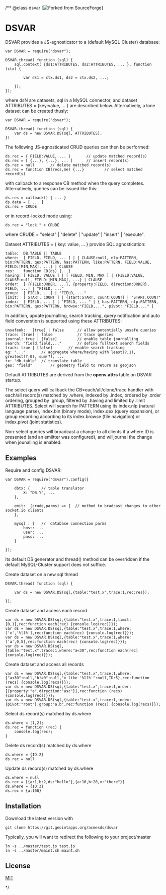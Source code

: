 /**
@class dsvar [![Forked from SourceForge](https://sourceforge.net)]
# DSVAR

DSVAR provides a JS-agnosticator to a (default MySQL-Cluster) database:
	
	var DSVAR = require("dsvar");
	
	DSVAR.thread( function (sql) {
		sql.context( {ds1:ATTRIBUTES, ds2:ATTRIBUTES, ... }, function (ctx) {

			var ds1 = ctx.ds1, ds2 = ctx.ds2, ...;

		});
	});

where dsN are datasets, sql in a MySQL connector, and dataset ATTRIBUTES = {key:value, ... } are 
described below.  Alternatively, a lone dataset can be created thusly:

	var DSVAR = require("dsvar");
	
	DSVAR.thread( function (sql) {
		var ds = new DSVAR.DS(sql, ATTRIBUTES);
	})

The following JS-agnosticated CRUD queries can then be performed:

	ds.rec = { FIELD:VALUE, ... }		// update matched record(s) 
	ds.rec = [ {...}, {...}, ... ]		// insert record(s)
	ds.rec = null 		// delete matched record(s)
	ds.rec = function CB(recs,me) {...}			// select matched record(s)

with callback to a response CB method when the query completes.  Alternatively,
queries can be issued like this:

	ds.res = callback() { ... }
	ds.data = [ ... ]
	ds.rec = CRUDE

or in record-locked mode using:

	ds.rec = "lock." + CRUDE

where CRUDE = "select" | "delete" | "update" | "insert" | "execute".

Dataset ATTRIBUTES = { key: value, ... } provide SQL agnostication:

	table: 	DB.TABLE || TABLE
	where: 	[ FIELD, FIELD, ... ] | { CLAUSE:null, nlp:PATTERN, bin:PATTERN, qex:PATTERN, has:PATTERN, like:PATTERN, FIELD:VALUE, FIELD:[MIN,MAX], ...} | CLAUSE
	res: 	function CB(ds) {...}
	having: [ FIELD, VALUE ] | [ FIELD, MIN, MAX ] | {FIELD:VALUE, CLAUSE:null, FIELD:[MIN,MAX], ...} | CLAUSE
	order: 	[ {FIELD:ORDER, ...}, {property:FIELD, direction:ORDER}, FIELD, ...] | "FIELD, ..."
	group: 	[ FIELD, ...] | "FIELD, ..."
	limit: 	[ START, COUNT ] | {start:START, count:COUNT} | "START,COUNT"
	index:	[ FIELD, ... ] | "FIELD, ... " | { has:PATTERN, nlp:PATTERN, bin:PATTERN, qex:PATTERN, browse:"FIELD,...", pivot: "FIELD,..." }

In addition, update journalling, search tracking, query notification and auto field converstion is 
supported using these ATTRIBUTES:

	unsafeok: 	[true] | false 		// allow potentially unsafe queries
	trace: [true] | false			// trace queries
	journal: true | [false] 		// enable table journalling
	search: "field,field,..." 		// define fulltext search fields
	track: true | [false] 		// enable search tracking
	ag: "..." 		// aggregate where/having with least(?,1), greatest(?,0), sum(?), ...
	tx: "db.table" 	// translate table
	geo: "field" 		// geometry field to return as geojson

Default ATTRIBUTES are derived from the **openv.attrs** table on DSVAR startup.  

The select query will callback the CB=each/all/clone/trace handler with each/all record(s) matched 
by .where, indexed by  .index, ordered by .order ordering, grouped by .group, filtered by .having 
and limited by .limit ATTRIBUTES.  Select will search for PATTERN 
using its index.nlp (natural language parse), index.bin (binary mode), index.qex (query expansion), 
or group recording according to its index.browse (file navigation) or index.pivot (joint statistics).

Non-select queries will broadcast a change to all clients if a where.ID is presented (and an emiitter
was configured), and willjournal the change when jounalling is enabled.

## Examples

Require and config DSVAR:

	var DSVAR = require("dsvar").config({ 
	
		dbtx: {		// table translator
			X: "DB.Y", ...
		},
		
		emit:  (crude,parms) => {  // method to bradcast changes to other socket.io clients
		}, 
		
		mysql : {	// 	database connection parms
			host: ...
			user: ...
			pass: ...
		}

	});
	
Its default DS generator and thread() method can be overridden if the default MySQL-Cluster 
support does not suffice.

Create dataset on a new sql thread

	DSVAR.thread( function (sql) {
	
		var ds = new DSVAR.DS(sql,{table:"test.x",trace:1,rec:res});
		
	});

Create dataset and access each record

	var ds = new DSVAR.DS(sql,{table:"test.x",trace:1,limit:[0,1],rec:function each(rec) {console.log(rec)}});
	var ds = new DSVAR.DS(sql,{table:"test.x",trace:1,where:['x','%ll%'],rec:function each(rec) {console.log(rec)}});
	var ds = new DSVAR.DS(sql,{table:"test.x",trace:1,where:['a',0,5],rec:function each(rec) {console.log(rec)}});
	var ds = new DSVAR.DS(sql,{table:"test.x",trace:1,where:"a<30",rec:function each(rec) {console.log(rec)}});		

Create dataset and access all records

	var ds = new DSVAR.DS(sql,{table:"test.x",trace:1,where:{"a<30":null,"b!=0":null,"x like '%ll%'":null,ID:5},rec:function (recs) {console.log(recs)}});
	var ds = new DSVAR.DS(sql,{table:"test.x",trace:1,order:[{property:"a",direction:"asc"}],rec:function (recs) {console.log(recs)}});
	var ds = new DSVAR.DS(sql,{table:"test.x",trace:1,index:{pivot:"root"},group:"a,b",rec:function (recs) {console.log(recs)}});

Select ds record(s) matched by ds.where

	ds.where = [1,2];
	ds.rec = function (rec) {
		console.log(rec);
	}

Delete ds record(s) matched by ds.where

	ds.where = {ID:2}
	ds.rec = null

Update ds record(s) matched by ds.where

	ds.where = null
	ds.rec = [{a:1,b:2,ds:"hello"},{a:10,b:20,x:"there"}]
	ds.where = {ID:3}
	ds.rec = {a:100} 
	
## Installation

Download the latest version with

	git clone https://git.geointapps.org/acmesds/dsvar

Typically, you will want to redirect the following to your project/master

	ln -s ../master/test.js test.js
	ln -s ../master/maint.sh maint.sh

## License

[MIT](LICENSE)

*/